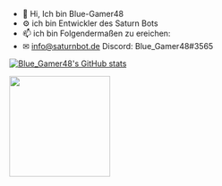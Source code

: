 - 👋 Hi, Ich bin Blue-Gamer48
- ⚙ ich bin Entwickler des Saturn Bots
- 📫 ich bin Folgendermaßen zu ereichen:
- ✉ info@saturnbot.de
Discord: Blue_Gamer48#3565



[![Blue_Gamer48's GitHub stats](https://github-readme-stats.vercel.app/api?username=Blue-Gamer48&count_private=true)](https://github.com/anuraghazra/github-readme-stats)

<img height="180em" src="https://github-readme-stats.vercel.app/api/top-langs/?username=Blue-Gamer48&show_icons=true&hide_border=true&layout=compact&langs_count=8"/>  

